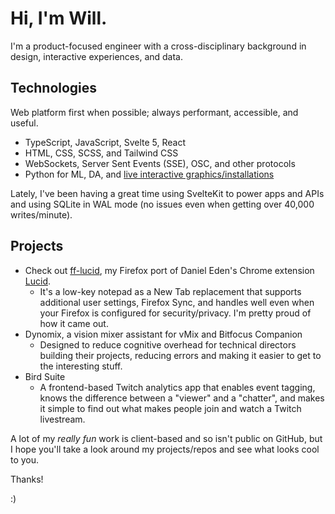 # Hi, I'm Will. 

I'm a product-focused engineer with a cross-disciplinary background in design, interactive experiences, and data.

## Technologies

Web platform first when possible; always performant, accessible, and useful.

- TypeScript, JavaScript, Svelte 5, React
- HTML, CSS, SCSS, and Tailwind CSS
- WebSockets, Server Sent Events (SSE), OSC, and other  protocols
- Python for ML, DA, and [live interactive graphics/installations](https://derivative.ca/)

Lately, I've been having a great time using SvelteKit to power apps and APIs and using SQLite in WAL mode (no issues even when getting over 40,000 writes/minute).

## Projects

- Check out [ff-lucid](https://github.com/bost-ty/ff-lucid), my Firefox port of Daniel Eden's Chrome extension [Lucid](https://chromewebstore.google.com/detail/lucid/achogfadpkcepkepcpegehpiiioihmik).
  - It's a low-key notepad as a New Tab replacement that supports additional user settings, Firefox Sync, and handles well even when your Firefox is configured for security/privacy. I'm pretty proud of how it came out.
- Dynomix, a vision mixer assistant for vMix and Bitfocus Companion
  - Designed to reduce cognitive overhead for technical directors building their projects, reducing errors and making it easier to get to the interesting stuff. 
- Bird Suite
  - A frontend-based Twitch analytics app that enables event tagging, knows the difference between a "viewer" and a "chatter", and makes it simple to find out what makes people join and watch a Twitch livestream.

A lot of my *really fun* work is client-based and so isn't public on GitHub, but I hope you'll take a look around my projects/repos and see what looks cool to you.

Thanks!

:)
